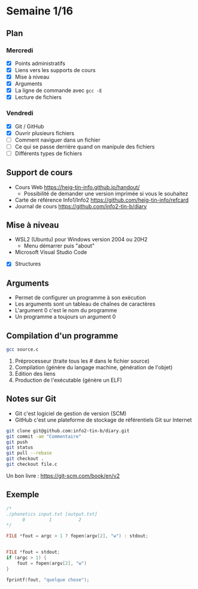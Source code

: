 # Semaine 1/16

## Plan

### Mercredi

- [x] Points administratifs
- [x] Liens vers les supports de cours
- [x] Mise à niveau
- [x] Arguments
- [x] La ligne de commande avec `gcc -E`
- [x] Lecture de fichiers

### Vendredi

- [x] Git / GitHub
- [x] Ouvrir plusieurs fichiers
- [ ] Comment naviguer dans un fichier
- [ ] Ce qui se passe derrière quand on manipule des fichiers
- [ ] Différents types de fichiers

## Support de cours

- Cours Web https://heig-tin-info.github.io/handout/
  - Possibilité de demander une version imprimée si vous le souhaitez
- Carte de référence Info1/Info2 https://github.com/heig-tin-info/refcard
- Journal de cours https://github.com/info2-tin-b/diary

## Mise à niveau

- WSL2 (Ubuntu) pour Windows version 2004 ou 20H2
  - Menu démarrer puis "about"
- Microsoft Visual Studio Code

- [x] Structures

## Arguments

- Permet de configurer un programme à son exécution
- Les arguments sont un tableau de chaînes de caractères
- L'argument 0 c'est le nom du programme
- Un programme a toujours un argument 0

## Compilation d'un programme

```sh
gcc source.c
```

1. Préprocesseur (traite tous les # dans le fichier source)
2. Compilation (génère du langage machine, génération de l'objet)
3. Édition des liens
4. Production de l'exécutable (génère un ELF)

## Notes sur Git

- Git c'est logiciel de gestion de version (SCM)
- GitHub c'est une plateforme de stockage de référentiels Git sur Internet

```sh
git clone git@github.com:info2-tin-b/diary.git
git commit -am "Commentaire"
git push
git status
git pull --rebase
git checkout .
git checkout file.c
```

Un bon livre : https://git-scm.com/book/en/v2

## Exemple

```c
/*
./phonetics input.txt [output.txt]
      0         1          2
*/

FILE *fout = argc > 1 ? fopen(argv[2], "w") : stdout;


FILE *fout = stdout;
if (argc > 1) {
    fout = fopen(argv[2], "w")
}

fprintf(fout, "quelque chose");

```
